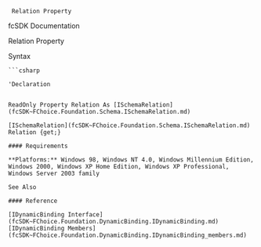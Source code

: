 ﻿     Relation Property                                                   

fcSDK Documentation

Relation Property

Syntax

```vbnet
```csharp

'Declaration
 

ReadOnly Property Relation As [ISchemaRelation](fcSDK~FChoice.Foundation.Schema.ISchemaRelation.md)

[ISchemaRelation](fcSDK~FChoice.Foundation.Schema.ISchemaRelation.md) Relation {get;}

#### Requirements

**Platforms:** Windows 98, Windows NT 4.0, Windows Millennium Edition, Windows 2000, Windows XP Home Edition, Windows XP Professional, Windows Server 2003 family

See Also

#### Reference

[IDynamicBinding Interface](fcSDK~FChoice.Foundation.DynamicBinding.IDynamicBinding.md)  
[IDynamicBinding Members](fcSDK~FChoice.Foundation.DynamicBinding.IDynamicBinding_members.md)